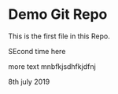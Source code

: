 # Demo Git Repo

This is the first file in this Repo.

SEcond time here

more text mnbfkjsdhfkjdfnj

8th july 2019